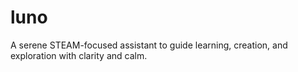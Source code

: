 # luno
A serene STEAM-focused assistant to guide learning, creation, and exploration with clarity and calm.
